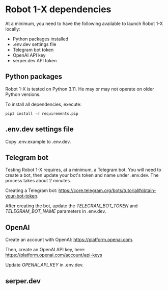 # Robot 1-X dependencies

At a minimum, you need to have the following available to launch Robot 1-X locally:

- Python packages installed
- .env.dev settings file
- Telegram bot token
- OpenAI API key 
- serper.dev API token

## Python packages

Robot 1-X is tested on Python 3.11.
He may or may not operate on older Python versions.

To install all dependencies, execute:

```pip3 install -r requirements.pip```

## .env.dev settings file

Copy .env.example to .env.dev.

## Telegram bot

Testing Robot 1-X requires, at a minimum, a Telegram bot.
You will need to create a bot, then update your bot's token and name under .env.dev.
The process takes about 2 minutes.

Creating a Telegram bot: https://core.telegram.org/bots/tutorial#obtain-your-bot-token.

After creating the bot, update the *TELEGRAM_BOT_TOKEN* and *TELEGRAM_BOT_NAME* parameters in .env.dev.

## OpenAI

Create an account with OpenAI: https://platform.openai.com.

Then, create an OpenAI API key, here: https://platform.openai.com/account/api-keys

Update *OPENAI_API_KEY* in .env.dev.

## serper.dev


